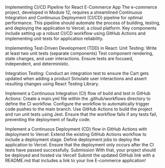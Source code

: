 Implementing CI/CD Pipeline for React E-Commerce App
The e-commerce project, developed in Module 12, requires a streamlined Continuous Integration and Continuous Deployment (CI/CD) pipeline for optimal performance. This pipeline should automate the process of building, testing, and deploying the application to Vercel, a cloud platform. Key components include setting up a robust CI/CD workflow using GitHub Actions and implementing unit tests for application reliability. 



Implementing Test-Driven Development (TDD) in React:
Unit Testing:
Write at least two unit tests (separate components)
Test component rendering, state changes, and user interactions.
Ensure tests are focused, independent, and deterministic.

Integration Testing:
Conduct an integration test to ensure the Cart gets updated when adding a product 
Simulate user interactions and assert resulting changes using React Testing Library.

Implement a Continuous Integration (CI) flow of build and test in GitHub Actions:
Create a main.yml file within the .github/workflows directory to define the CI workflow.
Configure the workflow to automatically trigger code pushes to the main branch.
Use GitHub Actions to build the project and run unit tests using Jest.
Ensure that the workflow fails if any tests fail, preventing the deployment of faulty code.

Implement a Continuous Deployment (CD) flow in GitHub Actions with deployment to Vercel:
Extend the existing GitHub Actions workflow to include a deployment stage.
Define deployment jobs to deploy the application to Vercel.
Ensure that the deployment only occurs after the CI tests have passed successfully.
Submission
With that, your project should be deployed and hosted via Vercel!  Submit the updated GitHub link with a README.md that includes a link to your live E-commerce application!